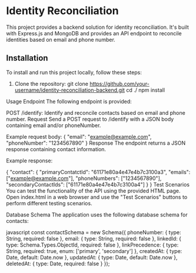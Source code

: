 # Identity Reconciliation 

This project provides a backend solution for identity reconciliation. It's built with Express.js and MongoDB and provides an API endpoint to reconcile identities based on email and phone number.

## Installation

To install and run this project locally, follow these steps:

1. Clone the repository:
   git clone https://github.com/your-username/identity-reconciliation-backend.git
cd ./
npm install

Usage
Endpoint
The following endpoint is provided:

POST /identify: Identify and reconcile contacts based on email and phone number.
Request
Send a POST request to /identify with a JSON body containing email and/or phoneNumber.

Example request body:
{
  "email": "example@example.com",
  "phoneNumber": "1234567890"
}
Response
The endpoint returns a JSON response containing contact information.

Example response:

{
  "contact": {
    "primaryContatctId": "61171e80a4e47e4b7c3100a3",
    "emails": ["example@example.com"],
    "phoneNumbers": ["1234567890"],
    "secondaryContactIds": ["61171e80a4e47e4b7c3100a4"]
  }
}
Test Scenarios
You can test the functionality of the API using the provided HTML page. Open index.html in a web browser and use the "Test Scenarios" buttons to perform different testing scenarios.

Database Schema
The application uses the following database schema for contacts:

javascript
const contactSchema = new Schema<IContact>({
  phoneNumber: { type: String, required: false },
  email: { type: String, required: false },
  linkedId: { type: Schema.Types.ObjectId, required: false },
  linkPrecedence: { type: String, required: true, enum: ['primary', 'secondary'] },
  createdAt: { type: Date, default: Date.now },
  updatedAt: { type: Date, default: Date.now },
  deletedAt: { type: Date, required: false }
});
